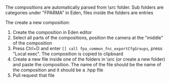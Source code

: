 The compositions are automatically parsed from \src folder. Sub folders are categories under "FPARMA" in Eden, files inside the folders are entries

The create a new composition:

1. Create the composition in Eden editor
2. Select all parts of the compositions, position the camera at the "middle" of the composition
3. Press Ctrl+D and enter `[] call fpa_common_fnc_exportCfgGroups`, press "Local exec". The composition is copied to clipboard
4. Create a new file inside one of the folders in \src (or create a new folder) and paste the composition. The name of the file should be the name of the composition and it should be a .hpp file
5. Pull request that file
